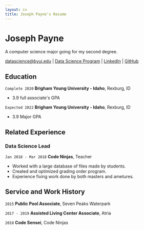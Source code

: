 ```yaml
---
layout: cv
title: Joseph Payne's Resume
---
```

# Joseph Payne
A computer science major going for my second degree.

<div id="webaddress">
<a href="datascience@byui.edu">datascience@byui.edu</a>
| <a href="https://byuidatascience.github.io/development.html">Data Science Program</a>
| <a href="https://www.linkedin.com/groups/13537407/">LinkedIn</a>
| <a href="https://github.com/byuids-resumes">GitHub</a>
</div>

<!-- https://www.monique.tech/the-art-of-markdown -->

## Education

`Complete 2020`
__Brigham Young University - Idaho__, Rexburg, ID

- 3.9 full associate's GPA

`Expected 2022`
__Brigham Young University - Idaho__, Rexburg, ID

- 3.9 Major GPA


## Related Experience

### Data Science Lead

`Jan 2018 - Mar 2018`
__Code Ninjas__, Teacher

- Worked with a large database of files made by students.
- Created and optimized grading order program. 
- Experience fixing work done by both masters and ametures.

## Service and Work History

`2015`
__Public Pool Associate__, Seven Peaks Waterpark

`2017 - 2019`
__Assisted Living Center Associate__, Atria

`2018`
__Code Sensei__, Code Ninjas


<!-- ### Footer

Last updated: Mar 2021 -->


